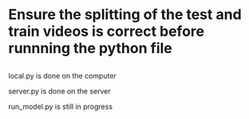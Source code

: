# Ensure the splitting of the test and train videos is correct before runnning the python file

## 

local.py is done on the computer 

server.py is done on the server

run_model.py is still in progress

